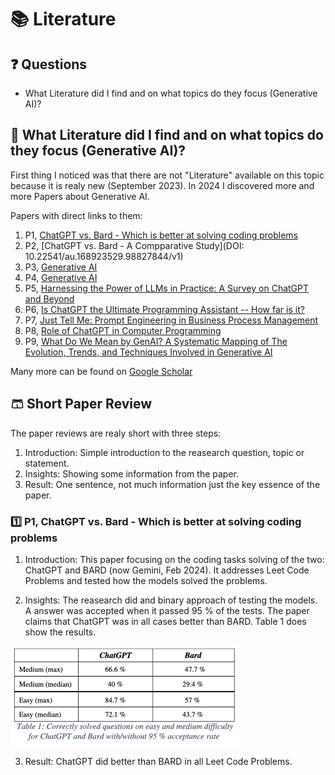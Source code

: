 # 📚 Literature

## ❓ Questions

- What Literature did I find and on what topics do they focus (Generative AI)?

## 🐳 What Literature did I find and on what topics do they focus (Generative AI)?

First thing I noticed was that there are not "Literature" available on this topic because it is realy new (September 2023). In 2024 I discovered more and more Papers about Generative AI.

Papers with direct links to them:

1. P1, [ChatGPT vs. Bard - Which is better at solving coding problems](https://rgdoi.net/10.13140/RG.2.2.36200.65284)
2. P2, [ChatGPT vs. Bard - A Compparative Study](DOI: 10.22541/au.168923529.98827844/v1)
3. P3, [Generative AI](https://doi.org/10.1007/s12599-023-00834-7)
4. P4, [Generative AI](https://link.springer.com/10.1007/s12599-023-00834-7)
5. P5, [Harnessing the Power of LLMs in Practice: A Survey on ChatGPT and Beyond](http://arxiv.org/abs/2304.13712)
6. P6, [Is ChatGPT the Ultimate Programming Assistant -- How far is it?](https://arxiv.org/abs/2304.11938)
7. P7, [Just Tell Me: Prompt Engineering in Business Process Management](https://arxiv.org/abs/2304.07183)
8. P8, [Role of ChatGPT in Computer Programming](https://mesopotamian.press/journals/index.php/cs/article/view/51)
9. P9, [What Do We Mean by GenAI? A Systematic Mapping of The Evolution, Trends, and Techniques Involved in Generative AI](https://www.ijimai.org/journal/sites/default/files/2023-11/ijimai8_4_1.pdf)

Many more can be found on [Google Scholar](https://scholar.google.com)

## 🩳 Short Paper Review

The paper reviews are realy short with three steps:

1. Introduction: Simple introduction to the reasearch question, topic or statement.
2. Insights: Showing some information from the paper.
3. Result: One sentence, not much information just the key essence of the paper.

### 1️⃣ P1, ChatGPT vs. Bard - Which is better at solving coding problems

1. Introduction: This paper focusing on the coding tasks solving of the two: ChatGPT and BARD (now Gemini, Feb 2024). It addresses Leet Code Problems and tested how the models solved the problems.

2. Insights: The reasearch did and binary approach of testing the models. A answer was accepted when it passed 95 % of the tests. The paper claims that ChatGPT was in all cases better than BARD. Table 1 does show the results.

![Table 1: Correctly solved questions on easy and medium difficulty for ChatGPT and Bard with/without 95 % acceptance rate (Image and Text from the Paper)](./images/p1/chatgpt-vs-bard.png)

3. Result: ChatGPT did better than BARD in all Leet Code Problems.
